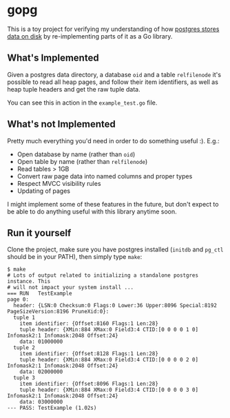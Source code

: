 # gopg

This is a toy project for verifying my understanding of how [postgres stores
data on
disk](https://www.postgresql.org/docs/9.6/static/storage-page-layout.html) by
re-implementing parts of it as a Go library.

## What's Implemented

Given a postgres data directory, a database `oid` and a table `relfilenode`
it's possible to read all heap pages, and follow their item identifiers, as
well as heap tuple headers and get the raw tuple data.

You can see this in action in the `example_test.go` file.

## What's not Implemented

Pretty much everything you'd need in order to do something useful :). E.g.:

* Open database by name (rather than `oid`)
* Open table by name (rather than `relfilenode`)
* Read tables > 1GB
* Convert raw page data into named columns and proper types
* Respect MVCC visibility rules
* Updating of pages

I might implement some of these features in the future, but don't expect to be
able to do anything useful with this library anytime soon.

## Run it yourself

Clone the project, make sure you have postgres installed (`initdb` and `pg_ctl`
should be in your PATH), then simply type `make`:

```
$ make
# Lots of output related to initializing a standalone postgres instance. This
# will not impact your system install ...
=== RUN   TestExample
page 0:
  header: {LSN:0 Checksum:0 Flags:0 Lower:36 Upper:8096 Special:8192 PageSizeVersion:8196 PruneXid:0}:
  tuple 1
    item identifier: {Offset:8160 Flags:1 Len:28}
    tuple header: {XMin:884 XMax:0 Field3:4 CTID:[0 0 0 0 1 0] Infomask2:1 Infomask:2048 Offset:24}
    data: 01000000
  tuple 2
    item identifier: {Offset:8128 Flags:1 Len:28}
    tuple header: {XMin:884 XMax:0 Field3:4 CTID:[0 0 0 0 2 0] Infomask2:1 Infomask:2048 Offset:24}
    data: 02000000
  tuple 3
    item identifier: {Offset:8096 Flags:1 Len:28}
    tuple header: {XMin:884 XMax:0 Field3:4 CTID:[0 0 0 0 3 0] Infomask2:1 Infomask:2048 Offset:24}
    data: 03000000
--- PASS: TestExample (1.02s)
```
